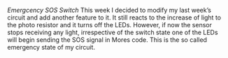 *Emergcency SOS Switch*
This week I decided to modify my last week’s circuit and add another feature to it. It still reacts to the increase of light to the photo resistor and it turns off the LEDs. However, if now the sensor stops receiving any light, irrespective of the switch state one of the LEDs will begin sending the SOS signal in Mores code. This is the so called emergency state of my circuit. 
